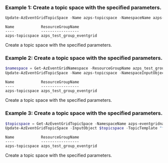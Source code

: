 ### Example 1: Create a topic space with the specified parameters.
```powershell
Update-AzEventGridTopicSpace -Name azps-topicspace -NamespaceName azps-eventgridnamespace -ResourceGroupName azps_test_group_eventgrid -TopicTemplate "filter1"
```

```output
Name            ResourceGroupName
----            -----------------
azps-topicspace azps_test_group_eventgrid
```

Create a topic space with the specified parameters.

### Example 2: Create a topic space with the specified parameters.
```powershell
$namespace = Get-AzEventGridNamespace -ResourceGroupName azps_test_group_eventgrid -Name azps-eventgridnamespace
Update-AzEventGridTopicSpace -Name azps-topicspace -NamespaceInputObject $namespace -TopicTemplate "filter1"
```

```output
Name            ResourceGroupName
----            -----------------
azps-topicspace azps_test_group_eventgrid
```

Create a topic space with the specified parameters.

### Example 3: Create a topic space with the specified parameters.
```powershell
$topicspace = Get-AzEventGridTopicSpace -NamespaceName azps-eventgridnamespace -ResourceGroupName azps_test_group_eventgrid -Name azps-topicspace
Update-AzEventGridTopicSpace -InputObject $topicspace -TopicTemplate "filter1"
```

```output
Name            ResourceGroupName
----            -----------------
azps-topicspace azps_test_group_eventgrid
```

Create a topic space with the specified parameters.